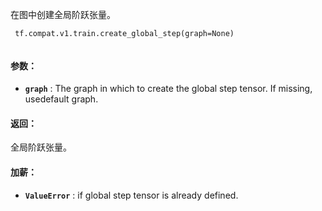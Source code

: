 在图中创建全局阶跃张量。

```
 tf.compat.v1.train.create_global_step(graph=None)
 
```

#### 参数：
- **`graph`** : The graph in which to create the global step tensor. If missing, usedefault graph.


#### 返回：
全局阶跃张量。

#### 加薪：
- **`ValueError`** : if global step tensor is already defined.
